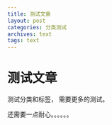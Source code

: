 ```yaml
---
title: 测试文章
layout: post
categories: 分类测试
archives: text
tags: text
---
```


# 测试文章

测试分类和标签，
需要更多的测试。

还需要一点耐心。。。。。。

